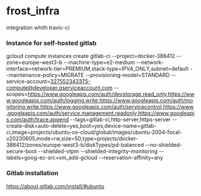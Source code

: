 # frost_infra
integration whith travic-ci

### Instance for self-hosted gitlab 
gcloud compute instances create gitlab-ci --project=docker-388412 --zone=europe-west3-b --machine-type=e2-medium --network-interface=network-tier=PREMIUM,stack-type=IPV4_ONLY,subnet=default --maintenance-policy=MIGRATE --provisioning-model=STANDARD --service-account=327552343375-compute@developer.gserviceaccount.com --scopes=https://www.googleapis.com/auth/devstorage.read_only,https://www.googleapis.com/auth/logging.write,https://www.googleapis.com/auth/monitoring.write,https://www.googleapis.com/auth/servicecontrol,https://www.googleapis.com/auth/service.management.readonly,https://www.googleapis.com/auth/trace.append --tags=gitlab-ci,http-server,https-server --create-disk=auto-delete=yes,boot=yes,device-name=gitlab-ci,image=projects/ubuntu-os-cloud/global/images/ubuntu-2004-focal-v20230605,mode=rw,size=50,type=projects/docker-388412/zones/europe-west3-b/diskTypes/pd-balanced --no-shielded-secure-boot --shielded-vtpm --shielded-integrity-monitoring --labels=goog-ec-src=vm_add-gcloud --reservation-affinity=any

### Gitlab installation

https://about.gitlab.com/install/#ubuntu
